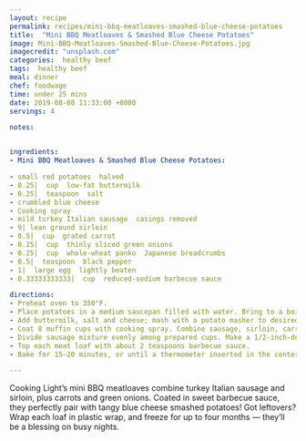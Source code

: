 ```yaml
---
layout: recipe
permalink: recipes/mini-bbq-meatloaves-smashed-blue-cheese-potatoes
title:  "Mini BBQ Meatloaves & Smashed Blue Cheese Potatoes"
image: Mini-BBQ-Meatloaves-Smashed-Blue-Cheese-Potatoes.jpg
imagecredit: "unsplash.com"
categories:  healthy beef
tags:  healthy beef
meal: dinner
chef: foodwage
time: under 25 mins
date: 2019-08-08 11:33:00 +0800
servings: 4

notes:


ingredients:
- Mini BBQ Meatloaves & Smashed Blue Cheese Potatoes:

- small red potatoes  halved
- 0.25|  cup  low-fat buttermilk
- 0.25|  teaspoon  salt
- crumbled blue cheese
- Cooking spray
- mild turkey Italian sausage  casings removed
- 9| lean ground sirloin
- 0.5|  cup  grated carrot
- 0.25|  cup  thinly sliced green onions
- 0.25|  cup  whole-wheat panko  Japanese breadcrumbs
- 0.5|  teaspoon  black pepper
- 1|  large egg  lightly beaten
- 0.33333333333|  cup  reduced-sodium barbecue sauce

directions:
- Preheat oven to 350°F.
- Place potatoes in a medium saucepan filled with water. Bring to a boil; cook 15 minutes, or until tender. Drain. Return potatoes to pan.
- Add buttermilk, salt and cheese; mash with a potato masher to desired consistency. Keep warm.
- Coat 8 muffin cups with cooking spray. Combine sausage, sirloin, carrot, green onions, panko, black pepper and egg in a large bowl, stirring just until combined.
- Divide sausage mixture evenly among prepared cups. Make a 1/2-inch-deep indentation in the center of each meatloaf. (This keeps the proteins from shrinking too much, which could result in a dense, dry meatloaf.)
- Top each meat loaf with about 2 teaspoons barbecue sauce.
- Bake for 15–20 minutes, or until a thermometer inserted in the center registers 160°F.

---
```


Cooking Light’s mini BBQ meatloaves combine turkey Italian sausage and sirloin, plus carrots and green onions. Coated in sweet barbecue sauce, they perfectly pair with tangy blue cheese smashed potatoes! Got leftovers? Wrap each loaf in plastic wrap, and freeze for up to four months — they’ll be a blessing on busy nights.